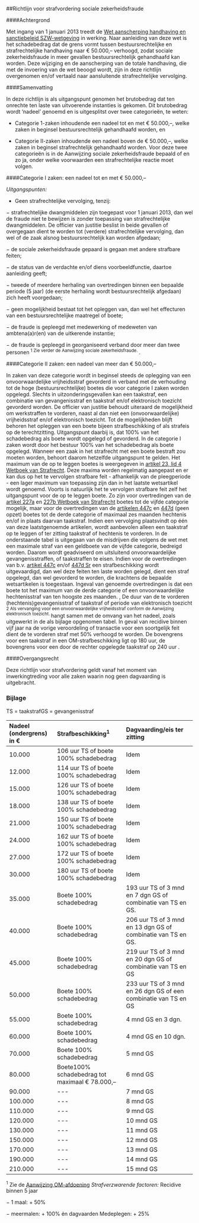 <meta http-equiv='Content-Type' content='text/html; charset=utf-8' />

##Richtlijn voor strafvordering sociale zekerheidsfraude

####Achtergrond

Met ingang van 1 januari 2013 treedt de [Wet aanscherping handhaving en sanctiebeleid SZW-wetgeving](../../../../../../../wet/wet/aanscherping/handhaving/en/sanctiebeleid/szw-wetgeving/BWBR0032087/README.md) in werking. Naar aanleiding van deze wet is het schadebedrag dat de grens vormt tussen bestuursrechtelijke en strafrechtelijke handhaving naar € 50.000,– verhoogd, zodat sociale zekerheidsfraude in meer gevallen bestuursrechtelijk gehandhaafd kan worden. Deze wijziging en de aanscherping van de totale handhaving, die met de invoering van de wet beoogd wordt, zijn in deze richtlijn overgenomen en/of vertaald naar aansluitende strafrechtelijke vervolging.    

####Samenvatting

In deze richtlijn is als uitgangspunt genomen het brutobedrag dat ten onrechte ten laste van uitvoerende instanties is gekomen. Dit brutobedrag wordt ‘nadeel’ genoemd en is uitgesplitst over twee categorieën, te weten: 

* Categorie 1-zaken inhoudende een nadeel tot en met € 50.000,–, welke zaken in beginsel bestuursrechtelijk gehandhaafd worden, en  

* Categorie II-zaken inhoudende een nadeel boven de € 50.000,–, welke zaken in beginsel strafrechtelijk gehandhaafd worden.   Voor deze twee categorieën is in de Aanwijzing sociale zekerheidsfraude bepaald of en zo ja, onder welke voorwaarden een strafrechtelijke reactie moet volgen.   

####Categorie I zaken: een nadeel tot en met € 50.000,–

*Uitgangspunten:*  

* Geen strafrechtelijke vervolging, tenzij: 

− strafrechtelijke dwangmiddelen zijn toegepast voor 1 januari 2013, dan wel de fraude niet te bewijzen is zonder toepassing van strafrechtelijke dwangmiddelen. De officier van justitie beslist in beide gevallen of overgegaan dient te worden tot (verdere) strafrechtelijke vervolging, dan wel of de zaak alsnog bestuursrechtelijk kan worden afgedaan;  

− de sociale zekerheidsfraude gepaard is gegaan met andere strafbare feiten;  

− de status van de verdachte en/of diens voorbeeldfunctie, daartoe aanleiding geeft;  

− tweede of meerdere herhaling van overtredingen binnen een bepaalde periode (5 jaar) (de eerste herhaling wordt bestuursrechtelijk afgedaan) zich heeft voorgedaan;  

− geen mogelijkheid bestaat tot het opleggen van, dan wel het effecturen van een bestuursrechtelijke maatregel of boete;  

− de fraude is gepleegd met medewerking of medeweten van ambtena(a)r(en) van de uitkerende instantie;  

− de fraude is gepleegd in georganiseerd verband door meer dan twee personen<sup> 1  Zie verder de Aanwijzing sociale zekerheidsfraude. </sup>.        

####Categorie II zaken: een nadeel van meer dan € 50.000,–

In zaken van deze categorie wordt in beginsel steeds de oplegging van een onvoorwaardelijke vrijheidsstraf gevorderd in verband met de verhouding tot de hoge (bestuursrechtelijke) boetes die voor categorie I zaken worden opgelegd. Slechts in uitzonderingsgevallen kan een taakstraf, een combinatie van gevangenisstraf en taakstraf en/of elektronisch toezicht gevorderd worden. De officier van justitie behoudt uiteraard de mogelijkheid om werkstraffen te vorderen, naast al dan niet een (onvoorwaardelijke) vrijheidsstraf en/of elektronisch toezicht. Tot de mogelijkheden blijft behoren het opleggen van een boete bijeen strafbeschikking of als strafeis op de terechtzitting. Uitgangspunt daarbij is, dat 100% van het schadebedrag als boete wordt opgelegd of gevorderd. In de categorie I zaken wordt door het bestuur 100% van het schadebedrag als boete opgelegd. Wanneer een zaak in het strafrecht met een boete bestraft zou moeten worden, behoort daarom hetzelfde uitgangspunt te gelden. Het maximum van de op te leggen boetes is weergegeven in [artikel 23, lid 4 Wetboek van Strafrecht](../../../../../../../wet/wet/van/3/maart/1881/BWBR0001854/README.md). Deze maxima worden regelmatig aangepast en er kan dus op het te vervolgen strafbare feit - afhankelijk van de pleegperiode - een lager maximum van toepassing zijn dan in het laatste wetsartikel wordt genoemd. Voorts is natuurlijk het te vervolgen strafbare feit zelf het uitgangspunt voor de op te leggen boete. Zo zijn voor overtredingen van de [artikel 227a](../../../../../../../wet/wet/van/3/maart/1881/BWBR0001854/README.md) en [227b Wetboek van Strafrecht](../../../../../../../wet/wet/van/3/maart/1881/BWBR0001854/README.md) boetes tot de vijfde categorie mogelijk, maar voor de overtredingen van de [artikelen 447c](../../../../../../../wet/wet/van/3/maart/1881/BWBR0001854/README.md) en [447d](../../../../../../../wet/wet/van/3/maart/1881/BWBR0001854/README.md) (geen opzet) boetes tot de derde categorie of maximaal zes maanden hechtenis en/of in plaats daarvan taakstraf. Indien een vervolging plaatsvindt op één van deze laatstgenoemde artikelen, wordt aanbevolen alleen een taakstraf op te leggen of ter zitting taakstraf of hechtenis te vorderen. In de onderstaande tabel is uitgegaan van de misdrijven die volgens de wet met een maximale straf van een geldboete van de vijfde categorie, bedreigd worden. Daarom wordt geadviseerd om uitsluitend onvoorwaardelijke gevangenisstraffen, of taakstraffen te eisen. Indien voor de overtredingen van b.v. [artikel 447c](../../../../../../../wet/wet/van/3/maart/1881/BWBR0001854/README.md) en/of [447d Sr](../../../../../../../wet/wet/van/3/maart/1881/BWBR0001854/README.md) een strafbeschikking wordt uitgevaardigd, dan wel deze feiten ten laste worden gelegd, dient een straf opgelegd, dan wel gevorderd te worden, die krachtens de bepaalde wetsartikelen is toegestaan. Ingeval van genoemde overtredingen is dat een boete tot het maximum van de derde categorie of een onvoorwaardelijke hechtenisstraf van ten hoogste zes maanden. , De duur van de te vorderen (hechtenis)gevangenisstraf of taakstraf of periode van elektronisch toezicht<sup> 2  Als vervanging voor een onvoorwaardelijke vrijheidsstraf conform de Aanwijzing elektronisch toezicht. </sup> hangt samen met de omvang van het nadeel, zoals uitgewerkt in de als bijlage opgenomen tabel. In geval van recidive binnen vijf jaar na de vorige veroordeling of transactie voor een soortgelijk feit dient de te vorderen straf met 50% verhoogd te worden. De bovengrens voor een taakstraf in een OM-strafbeschikking ligt op 180 uur, de bovengrens voor een door de rechter opgelegde taakstraf op 240 uur .     

####Overgangsrecht

Deze richtlijn voor strafvordering geldt vanaf het moment van inwerkingtreding voor alle zaken waarin nog geen dagvaarding is uitgebracht.    

### Bijlage  

TS = taakstrafGS = gevangenisstraf 

| Nadeel (ondergrens) in €  | Strafbeschikking<sup>1</sup>   | Dagvaarding/eis ter zitting  |
|:---|:---|:---|
| 10.000  | 106 uur TS  of  boete 100% schadebedrag  | Idem  |
| 12.000  | 114 uur TS  of  boete 100% schadebedrag  | Idem  |
| 15.000  | 126 uur TS  of  boete 100% schadebedrag  | Idem  |
| 18.000  | 138 uur TS  of  boete 100% schadebedrag  | Idem  |
| 21.000  | 150 uur TS  of  boete 100% schadebedrag  | Idem  |
| 24.000  | 162 uur TS  of  boete 100% schadebedrag   | Idem  |
| 27.000  | 172 uur TS  of  boete 100% schadebedrag  | Idem  |
| 30.000  | 180 uur TS  of  boete 100% schadebedrag  | Idem  |
| 35.000  | Boete 100% schadebedrag  | 193 uur TS of 3 mnd en 7 dgn GS of combinatie van TS en GS.  |
| 40.000  | Boete 100% schadebedrag  | 206 uur TS of 3 mnd en 13 dgn GS of combinatie van TS en GS.  |
| 45.000  | Boete 100% schadebedrag  | 219 uur TS of 3 mnd en 20 dgn GS of combinatie van TS en GS  |
| 50.000  | Boete 100% schadebedrag  | 233 uur TS of 3 mnd en 26 dgn GS of een combinatie van TS en GS  |
| 55.000  | Boete 100% schadebedrag  | 4 mnd GS en 3 dgn.  |
| 60.000  | Boete 100% schadebedrag  | 4 mnd GS en 10 dgn.  |
| 70.000  | Boete 100% schadebedrag  | 5 mnd GS  |
| 80.000  | Boete100% schadebedrag tot maximaal € 78.000,–  | 6 mnd GS  |
| 90.000  | --- | 7 mnd GS  |
| 100.000  | --- | 8 mnd GS  |
| 110.000  | --- | 9 mnd GS  |
| 120.000  | --- | 10 mnd GS  |
| 130.000  | --- | 11 mnd GS  |
| 150.000  | --- | 12 mnd GS  |
| 170.000  | --- | 13 mnd GS  |
| 190.000  | --- | 14 mnd GS  |
| 210.000  | --- | 15 mnd GS  |

<sup>1</sup> Zie de [Aanwijzing OM-afdoening](../../../../../../../beleidsregel/aanwijzing/om-afdoening/BWBR0031499/README.md) *Strafverzwarende factoren:*  Recidive binnen 5 jaar 

− 1 maal: + 50%  

− meermalen: + 100% én dagvaarden   Medeplegen: + 25% 
